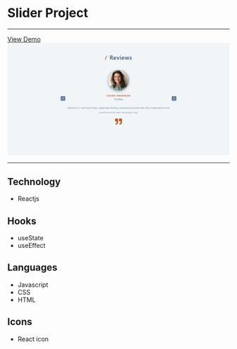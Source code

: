 # Slider Project

---

[View Demo](https://sliderproj.netlify.app)
![Slider Project](/public/slider-preview.png)

---

## Technology

- Reactjs

## Hooks

- useState
- useEffect

## Languages

- Javascript
- CSS
- HTML

## Icons

- React icon
